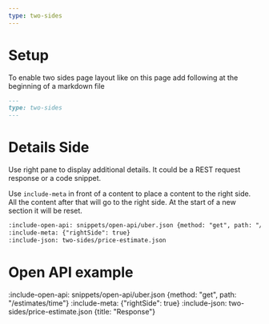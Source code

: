 ```yaml
---
type: two-sides
---
```


# Setup

To enable two sides page layout like on this page add following at the beginning of a markdown file

```markdown 
---
type: two-sides
---
```


# Details Side

Use right pane to display additional details. It could be a REST request response or a code snippet. 

Use `include-meta` in front of a content to place a content to the right side. 
All the content after that will go to the right side. At the start of a new section it will be reset.

```markdown 
:include-open-api: snippets/open-api/uber.json {method: "get", path: "/estimates/time"}
:include-meta: {"rightSide": true}
:include-json: two-sides/price-estimate.json
```

# Open API example

:include-open-api: snippets/open-api/uber.json {method: "get", path: "/estimates/time"}
:include-meta: {"rightSide": true}
:include-json: two-sides/price-estimate.json {title: "Response"}


